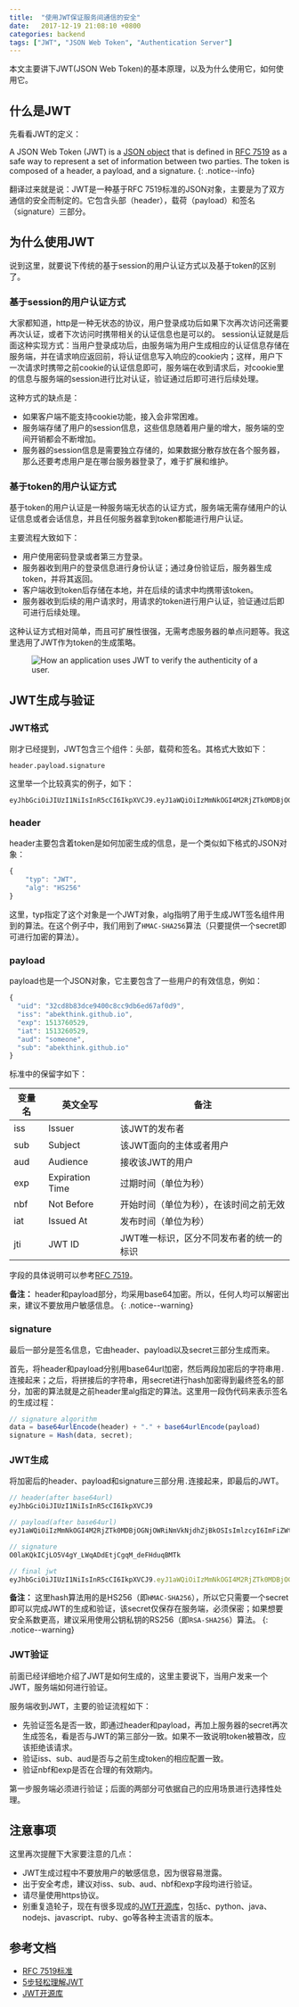 ```yaml
---
title:  "使用JWT保证服务间通信的安全"
date:   2017-12-19 21:08:10 +0800
categories: backend
tags: ["JWT", "JSON Web Token", "Authentication Server"]
---
```

本文主要讲下JWT(JSON Web Token)的基本原理，以及为什么使用它，如何使用它。


## 什么是JWT
先看看JWT的定义：

A JSON Web Token (JWT) is a [JSON object](https://www.w3schools.com/js/js_json_objects.asp) that is defined in [RFC 7519](https://tools.ietf.org/html/rfc7519) as a safe way to represent a set of information between two parties. The token is composed of a header, a payload, and a signature.
{: .notice--info}

翻译过来就是说：JWT是一种基于RFC 7519标准的JSON对象，主要是为了双方通信的安全而制定的。它包含头部（header），载荷（payload）和签名（signature）三部分。


## 为什么使用JWT
说到这里，就要说下传统的基于session的用户认证方式以及基于token的区别了。

### 基于session的用户认证方式
大家都知道，http是一种无状态的协议，用户登录成功后如果下次再次访问还需要再次认证，或者下次访问时携带相关的认证信息也是可以的。
session认证就是后面这种实现方式：当用户登录成功后，由服务端为用户生成相应的认证信息存储在服务端，并在请求响应返回前，将认证信息写入响应的cookie内；这样，用户下一次请求时携带之前cookie的认证信息即可，服务端在收到请求后，对cookie里的信息与服务端的session进行比对认证，验证通过后即可进行后续处理。

这种方式的缺点是：
- 如果客户端不能支持cookie功能，接入会非常困难。
- 服务端存储了用户的session信息，这些信息随着用户量的增大，服务端的空间开销都会不断增加。
- 服务器的session信息是需要独立存储的，如果数据分散存放在各个服务器，那么还要考虑用户是在哪台服务器登录了，难于扩展和维护。

### 基于token的用户认证方式
基于token的用户认证是一种服务端无状态的认证方式，服务端无需存储用户的认证信息或者会话信息，并且任何服务器拿到token都能进行用户认证。

主要流程大致如下：
- 用户使用密码登录或者第三方登录。
- 服务器收到用户的登录信息进行身份认证；通过身份验证后，服务器生成token，并将其返回。
- 客户端收到token后存储在本地，并在后续的请求中均携带该token。
- 服务器收到后续的用户请求时，用请求的token进行用户认证，验证通过后即可进行后续处理。

这种认证方式相对简单，而且可扩展性很强，无需考虑服务器的单点问题等。我这里选用了JWT作为token的生成策略。

<figure>
  <img src="{{ '/assets/images/jwt-auth.png' }}" alt="How an application uses JWT to verify the authenticity of a user.">
</figure>


## JWT生成与验证

### JWT格式

刚才已经提到，JWT包含三个组件：头部，载荷和签名。其格式大致如下：
```
header.payload.signature
```

这里举一个比较真实的例子，如下：
```
eyJhbGciOiJIUzI1NiIsInR5cCI6IkpXVCJ9.eyJ1aWQiOiIzMmNkOGI4M2RjZTk0MDBjOGNjOWRiNmVkNjdhZjBkOSIsImlzcyI6ImFiZWt0aGluay5naXRodWIuaW8iLCJleHAiOjE1MTM3NjA1MjksImlhdCI6MTUxMzI2MDUyOSwiYXVkIjoic29tZW9uZSIsInN1YiI6ImFiZWt0aGluay5naXRodWIuaW8ifQ.O0laKQkICjLO5V4gY_LWqADdEtjCgqM_deFHduqBMTk
```


### header
header主要包含着token是如何加密生成的信息，是一个类似如下格式的JSON对象：
```javascript
{
    "typ": "JWT",
    "alg": "HS256"
}
```
这里，typ指定了这个对象是一个JWT对象，alg指明了用于生成JWT签名组件用到的算法。在这个例子中，我们用到了`HMAC-SHA256`算法（只要提供一个secret即可进行加密的算法）。


### payload
payload也是一个JSON对象，它主要包含了一些用户的有效信息，例如：
```javascript
{
  "uid": "32cd8b83dce9400c8cc9db6ed67af0d9",
  "iss": "abekthink.github.io",
  "exp": 1513760529,
  "iat": 1513260529,
  "aud": "someone",
  "sub": "abekthink.github.io"
}
```

标准中的保留字如下：

变量名 | 英文全写 | 备注
----- | ------- | ----
iss | Issuer | 该JWT的发布者
sub | Subject | 该JWT面向的主体或者用户
aud | Audience | 接收该JWT的用户
exp | Expiration Time | 过期时间（单位为秒）
nbf | Not Before | 开始时间（单位为秒），在该时间之前无效
iat | Issued At | 发布时间（单位为秒）
jti | JWT ID | JWT唯一标识，区分不同发布者的统一的标识

字段的具体说明可以参考[RFC 7519](https://tools.ietf.org/html/rfc7519#section-4.1.1)。

**备注：** header和payload部分，均采用base64加密。所以，任何人均可以解密出来，建议不要放用户敏感信息。
{: .notice--warning}


### signature
最后一部分是签名信息，它由header、payload以及secret三部分生成而来。

首先，将header和payload分别用base64url加密，然后两段加密后的字符串用`.`连接起来；之后，将拼接后的字符串，用secret进行hash加密得到最终签名的部分，加密的算法就是之前header里alg指定的算法。这里用一段伪代码来表示签名的生成过程：
```javascript
// signature algorithm
data = base64urlEncode(header) + "." + base64urlEncode(payload)
signature = Hash(data, secret);
```


### JWT生成
将加密后的header、payload和signature三部分用`.`连接起来，即最后的JWT。
```javascript
// header(after base64url)
eyJhbGciOiJIUzI1NiIsInR5cCI6IkpXVCJ9

// payload(after base64url)
eyJ1aWQiOiIzMmNkOGI4M2RjZTk0MDBjOGNjOWRiNmVkNjdhZjBkOSIsImlzcyI6ImFiZWt0aGluay5naXRodWIuaW8iLCJleHAiOjE1MTM3NjA1MjksImlhdCI6MTUxMzI2MDUyOSwiYXVkIjoic29tZW9uZSIsInN1YiI6ImFiZWt0aGluay5naXRodWIuaW8ifQ

// signature
O0laKQkICjLO5V4gY_LWqADdEtjCgqM_deFHduqBMTk

// final jwt
eyJhbGciOiJIUzI1NiIsInR5cCI6IkpXVCJ9.eyJ1aWQiOiIzMmNkOGI4M2RjZTk0MDBjOGNjOWRiNmVkNjdhZjBkOSIsImlzcyI6ImFiZWt0aGluay5naXRodWIuaW8iLCJleHAiOjE1MTM3NjA1MjksImlhdCI6MTUxMzI2MDUyOSwiYXVkIjoic29tZW9uZSIsInN1YiI6ImFiZWt0aGluay5naXRodWIuaW8ifQ.O0laKQkICjLO5V4gY_LWqADdEtjCgqM_deFHduqBMTk
```

**备注：** 这里hash算法用的是HS256（即`HMAC-SHA256`），所以它只需要一个secret即可以完成JWT的生成和验证，该secret仅保存在服务端，必须保密；如果想要安全系数更高，建议采用使用公钥私钥的RS256（即`RSA-SHA256`）算法。
{: .notice--warning}


### JWT验证
前面已经详细地介绍了JWT是如何生成的，这里主要说下，当用户发来一个JWT，服务端如何进行验证。

服务端收到JWT，主要的验证流程如下：
- 先验证签名是否一致，即通过header和payload，再加上服务器的secret再次生成签名，看是否与JWT的第三部分一致。如果不一致说明token被篡改，应该拒绝该请求。
- 验证iss、sub、aud是否与之前生成token的相应配置一致。
- 验证nbf和exp是否在合理的有效期内。

第一步服务端必须进行验证；后面的两部分可依据自己的应用场景进行选择性处理。


## 注意事项
这里再次提醒下大家要注意的几点：
- JWT生成过程中不要放用户的敏感信息，因为很容易泄露。
- 出于安全考虑，建议对iss、sub、aud、nbf和exp字段均进行验证。
- 请尽量使用https协议。
- 别重复造轮子，现在有很多现成的[JWT开源库](https://jwt.io/)，包括c、python、java、nodejs、javascript、ruby、go等各种主流语言的版本。


## 参考文档
- [RFC 7519标准](https://tools.ietf.org/html/rfc7519)
- [5步轻松理解JWT](https://medium.com/vandium-software/5-easy-steps-to-understanding-json-web-tokens-jwt-1164c0adfcec)
- [JWT开源库](https://jwt.io/)
